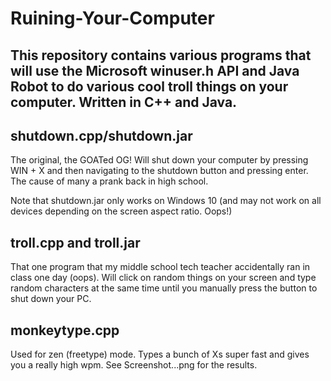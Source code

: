 # Ruining-Your-Computer
## This repository contains various programs that will use the Microsoft winuser.h API and Java Robot to do various cool troll things on your computer. Written in C++ and Java. 

## shutdown.cpp/shutdown.jar
The original, the GOATed OG! Will shut down your computer by pressing WIN + X and then navigating to the shutdown button and pressing enter. The cause of many a prank back in high school. 

Note that shutdown.jar only works on Windows 10 (and may not work on all devices depending on the screen aspect ratio. Oops!)

## troll.cpp and troll.jar
That one program that my middle school tech teacher accidentally ran in class one day (oops). Will click on random things on your screen and type random characters at the same time until you manually press the button to shut down your PC. 

## monkeytype.cpp
Used for zen (freetype) mode. Types a bunch of Xs super fast and gives you a really high wpm. See Screenshot...png for the results. 
